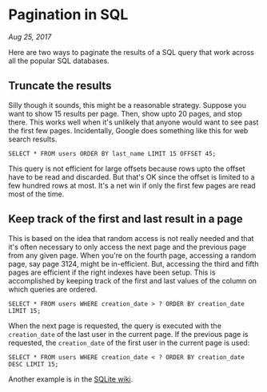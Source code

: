 # Pagination in SQL
*Aug 25, 2017*

Here are two ways to paginate the results of a SQL query that work across all
the popular SQL databases.

## Truncate the results
Silly though it sounds, this might be a reasonable strategy. Suppose you want
to show 15 results per page. Then, show upto 20 pages, and stop there. This works
well when it's unlikely that anyone would want to see past the first few pages.
Incidentally, Google does something like this for web search results.

```
SELECT * FROM users ORDER BY last_name LIMIT 15 OFFSET 45;
```

This query is not efficient for large offsets because rows upto the offset have
to be read and discarded. But that's OK since the offset is limited to a few
hundred rows at most. It's a net win if only the first few pages are read most
of the time.

## Keep track of the first and last result in a page
This is based on the idea that random access is not really needed and that it's often
necessary to only access the next page and the previous page from any given page.
When you're on the fourth page, accessing a random page, say page 3124, might
be in-efficient. But, accessing the third and fifth pages are efficient if the
right indexes have been setup. This is accomplished by keeping track of the first
and last values of the column on which queries are ordered.

```
SELECT * FROM users WHERE creation_date > ? ORDER BY creation_date LIMIT 15;
```

When the next page is requested, the query is executed with the `creation_date`
of the last user in the current page. If the previous page is requested, the
`creation_date` of the first user in the current page is used:

```
SELECT * FROM users WHERE creation_date < ? ORDER BY creation_date DESC LIMIT 15;
```

Another example is in the [SQLite wiki](http://www.sqlite.org/cvstrac/wiki?p=ScrollingCursor).
